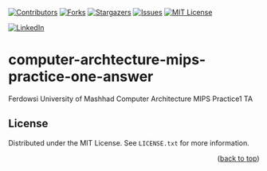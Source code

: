 <a name="readme-top"></a>


[![Contributors][contributors-shield]][contributors-url]
[![Forks][forks-shield]][forks-url]
[![Stargazers][stars-shield]][stars-url]
[![Issues][issues-shield]][issues-url]
[![MIT License][license-shield]][license-url]



[![LinkedIn][linkedin-shield]][javid-linkedin-url]

# computer-archtecture-mips-practice-one-answer

Ferdowsi University of Mashhad Computer Architecture MIPS Practice1 TA



<!-- LICENSE -->
## License

Distributed under the MIT License. See `LICENSE.txt` for more information.

<p align="right">(<a href="#readme-top">back to top</a>)</p>




<!-- MARKDOWN LINKS & IMAGES -->
<!-- https://www.markdownguide.org/basic-syntax/#reference-style-links -->
<!-- https://ileriayo.github.io/markdown-badges/ -->

<!-- Contributors -->
[contributors-shield]: https://img.shields.io/github/contributors/javidchaji/FUM-Computer-Architecture-MIPS-Practice1-TA.svg?style=for-the-badge

[contributors-url]: https://github.com/javidchaji/FUM-Computer-Architecture-MIPS-Practice1-TA/graphs/contributors

<!-- Forks -->
[forks-shield]: https://img.shields.io/github/forks/javidchaji/FUM-Computer-Architecture-MIPS-Practice1-TA.svg?style=for-the-badge

[forks-url]: https://github.com/javidchaji/FUM-Computer-Architecture-MIPS-Practice1-TA/network/members


<!-- Stars -->
[stars-shield]: https://img.shields.io/github/stars/javidchaji/FUM-Computer-Architecture-MIPS-Practice1-TA.svg?style=for-the-badge

[stars-url]: https://github.com/javidchaji/FUM-Computer-Architecture-MIPS-Practice1-TA/stargazers


<!-- Issues -->
[issues-shield]: https://img.shields.io/github/issues/javidchaji/FUM-Computer-Architecture-MIPS-Practice1-TA.svg?style=for-the-badge

[issues-url]: https://github.com/javidchaji/FUM-Computer-Architecture-MIPS-Practice1-TA/issues


<!-- License -->
[license-shield]: https://img.shields.io/github/license/javidchaji/FUM-Computer-Architecture-MIPS-Practice1-TA.svg?style=for-the-badge

[license-url]: https://github.com/javidchaji/FUM-Computer-Architecture-MIPS-Practice1-TA/blob/master/LICENSE


<!-- Linkedin -->
[linkedin-shield]: https://img.shields.io/badge/linkedin-%230077B5.svg?style=for-the-badge&logo=linkedin&logoColor=white

[javid-linkedin-url]: https://linkedin.com/in/javidchaji

